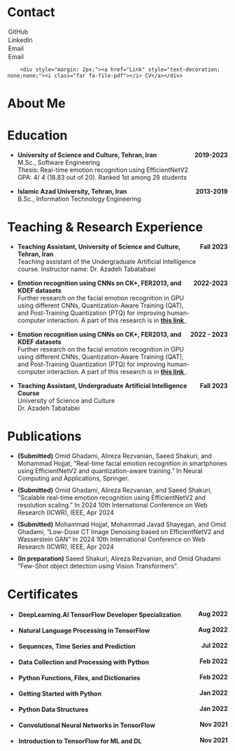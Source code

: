 # Contact

<div style="margin-top: 7px; text-align: left;">
  <div style="margin: 2px;"><a href="https://github.com/omidghadami95" style="text-decoration: none;"><i class="fab fa-github"></i> GitHub</a></div>
  <div style="margin: 2px;"><a href="linkedin.com/in/omid-ghadami" style="text-decoration: none;"><i class="fab fa-linkedin"></i> LinkedIn</a></div>
  <div style="margin: 2px;"><a href="mailto:omidghadami1995@gmail.com" style="text-decoration: none;"><i class="far fa-envelope"></i> Email</a></div>
  <div style="margin: 2px;"><a href="mailto:omidghadami@stu.usc.ac.ir" style="text-decoration: none;"><i class="far fa-envelope"></i> Email</a></div>
  
        <div style="margin: 2px;"><a href="Link" style="text-decoration: none;none;"><i class="far fa-file-pdf"></i> CV</a></div>
  
</div>

<!-- ------------------------------------------------------------------------------------------------------ -->

# About Me

# Education
<ul>
  <li style="margin-bottom: 15px;">
    <div style="display: flex; justify-content: space-between; align-items: flex-start;">
      <div style="flex: 1;">
        <strong>University of Science and Culture, Tehran, Iran</strong>
        <br>M.Sc., Software Engineering
        <br>Thesis: Real-time emotion recognition using EfficientNetV2
        <br>GPA: 4/ 4 (18.83 out of 20). Ranked 1st among 28 students
      </div>
      <div>
        <strong>2019-2023</strong>
      </div>
    </div>
  </li>
  <li style="margin-bottom: 15px;">
    <div style="display: flex; justify-content: space-between; align-items: flex-start;">
      <div style="flex: 1;">
        <strong>Islamic Azad University, Tehran, Iran</strong>
        <br>B.Sc., Information Technology Engineering
      </div>
      <div>
        <strong>2013-2019</strong>
      </div>
    </div>
  </li>
</ul>

# Teaching & Research Experience
<ul>
  <li style="margin-bottom: 15px;">
    <div style="display: flex; justify-content: space-between; align-items: flex-start;">
      <div style="flex: 1;">
        <strong> Teaching Assistant, University of Science and Culture, Tehran, Iran</strong>
        <br>	Teaching assistant of the Undergraduate Artificial Intelligence course. Instructor name: Dr. Azadeh Tabatabaei
      </div>
      <div>
        <strong>Fall 2023</strong>
      </div>
    </div>
  </li>
  <li style="margin-bottom: 15px;">
    <div style="display: flex; justify-content: space-between; align-items: flex-start;">
      <div style="flex: 1;">
        <strong> Emotion recognition using CNNs on CK+, FER2013, and KDEF datasets </strong>
        <br> Further research on the facial emotion recognition in GPU using different CNNs, Quantization-Aware Training (QAT), and Post-Training Quantization (PTQ) for improving human-computer interaction. A part of this research is in <a href="https://github.com/OmidGhadami95/EfficientNetV2_Quantization_CK"> <strong> this link </strong></a>.
      </div>
      <div>
        <strong>2022-2023</strong>
      </div>
    </div>
  </li>

  <li style="margin-bottom: 15px;">
    <div style="display: flex; justify-content: space-between; align-items: flex-start;">
      <div style="flex: 1;">
        <strong> Emotion recognition using CNNs on CK+, FER2013, and KDEF datasets </strong>
        <br> Further research on the facial emotion recognition in GPU using different CNNs, Quantization-Aware Training (QAT), and Post-Training Quantization (PTQ) for improving human-computer interaction. A part of this research is in <a href="https://github.com/OmidGhadami95/EfficientNetV2_Quantization_CK"> <strong> this link </strong></a>.
      </div>
      <div>
        <strong>2022 - 2023</strong>
      </div>
    </div>
  </li>
  
  <li style="margin-bottom: 15px;">
    <div style="display: flex; justify-content: space-between; align-items: flex-start;">
      <div style="flex: 1;">
        <strong> Teaching Assistant, Undergraduate Artificial Intelligence Course</strong>
        <br>University of Science and Culture
        <br>Dr. Azadeh Tabatabei
      </div>
      <div>
        <strong>Fall 2023</strong>
      </div>
    </div>
  </li>
</ul>


# Publications
<ul>
  <li style="margin-bottom: 10px;">
    <strong> (Submitted)</strong> Omid Ghadami, Alireza Rezvanian, Saeed Shakuri, and Mohammad Hojjat, ”Real-time facial emotion
recognition in smartphones using EfficientNetV2 and quantization-aware training.” In Neural Computing and Applications, Springer.
  </li>
    <li style="margin-bottom: 10px;">
    <strong> (Submitted)</strong> Omid Ghadami, Alireza Rezvanian, and Saeed Shakuri, ”Scalable real-time emotion recognition using EfficientNetV2 and
resolution scaling.” In 2024 10th International Conference on Web Research (ICWR), IEEE, Apr 2024
  </li>
    <li style="margin-bottom: 10px;">
    <strong> (Submitted)</strong> Mohammad Hojjat, Mohammad Javad Shayegan, and Omid Ghadami, ”Low-Dose CT Image Denoising based on EfficientNetV2 and Wasserstein GAN” In 2024 10th International Conference on Web Research (ICWR), IEEE, Apr 2024
  </li>
  <li style="margin-bottom: 10px;">
    <div>
<strong> (In preparation) </strong> Saeed Shakuri, Alireza Rezvanian, and Omid Ghadami ”Few-Shot object detection using Vision Transformers”.
    </div>
  </li>
</ul>

# Certificates
<ul>
  <li style="margin-bottom: 15px;">
    <div style="display: flex; justify-content: space-between; align-items: flex-start;">
      <div style="flex: 1;">
        <strong><div style="margin: 2px;"><a href="https://www.coursera.org/account/accomplishments/specialization/certificate/CBHPLA3BDCCA" style="text-decoration: none;"><i class="fab fa-github"></i> DeepLearning.AI TensorFlow Developer Specialization</a></div></strong>
      </div>
      <div>
        <strong>Aug 2022</strong>
      </div>
    </div>
  </li>
  <li style="margin-bottom: 15px;">
    <div style="display: flex; justify-content: space-between; align-items: flex-start;">
      <div style="flex: 1;">
        <strong><div style="margin: 2px;"><a href="https://www.coursera.org/account/accomplishments/certificate/7VNS7JRZPM3A" style="text-decoration: none;"><i class="fab fa-github"></i> Natural Language Processing in TensorFlow</a></div></strong>
      </div>
      <div>
        <strong>Aug 2022</strong>
      </div>
    </div>
  </li>
  <li style="margin-bottom: 15px;">
    <div style="display: flex; justify-content: space-between; align-items: flex-start;">
      <div style="flex: 1;">
        <strong><div style="margin: 2px;"><a href="https://www.coursera.org/account/accomplishments/certificate/PQBGT7FLGRFQ" style="text-decoration: none;"><i class="fab fa-github"></i> Sequences, Time Series and Prediction</a></div></strong>
      </div>
      <div>
        <strong>Jul 2022</strong>
      </div>
    </div>
  </li>  
  <li style="margin-bottom: 15px;">
    <div style="display: flex; justify-content: space-between; align-items: flex-start;">
      <div style="flex: 1;">
        <strong><div style="margin: 2px;"><a href="https://www.coursera.org/account/accomplishments/certificate/M6QK4QRUERU2" style="text-decoration: none;"><i class="fab fa-github"></i> Data Collection and Processing with Python</a></div></strong>
      </div>
      <div>
        <strong>Feb 2022</strong>
      </div>
    </div>
  </li>  
  <li style="margin-bottom: 15px;">
    <div style="display: flex; justify-content: space-between; align-items: flex-start;">
      <div style="flex: 1;">
        <strong><div style="margin: 2px;"><a href="https://www.coursera.org/account/accomplishments/certificate/L8XQRMPKCVMM" style="text-decoration: none;"><i class="fab fa-github"></i> Python Functions, Files, and Dictionaries</a></div></strong>
      </div>
      <div>
        <strong>Feb 2022</strong>
      </div>
    </div>
  </li>  

  <li style="margin-bottom: 15px;">
    <div style="display: flex; justify-content: space-between; align-items: flex-start;">
      <div style="flex: 1;">
        <strong><div style="margin: 2px;"><a href="https://www.coursera.org/account/accomplishments/certificate/QXADNQJX2YMH" style="text-decoration: none;"><i class="fab fa-github"></i> Getting Started with Python</a></div></strong>
      </div>
      <div>
        <strong>Jan 2022</strong>
      </div>
    </div>
  </li>  

  <li style="margin-bottom: 15px;">
    <div style="display: flex; justify-content: space-between; align-items: flex-start;">
      <div style="flex: 1;">
        <strong><div style="margin: 2px;"><a href="https://www.coursera.org/account/accomplishments/certificate/CHLY7LLKMA2G" style="text-decoration: none;"><i class="fab fa-github"></i> Python Data Structures</a></div></strong>
      </div>
      <div>
        <strong>Jan 2022</strong>
      </div>
    </div>
  </li>  
  
  <li style="margin-bottom: 15px;">
    <div style="display: flex; justify-content: space-between; align-items: flex-start;">
      <div style="flex: 1;">
        <strong><div style="margin: 2px;"><a href="https://www.coursera.org/account/accomplishments/certificate/PK6DW9AJYVXU" style="text-decoration: none;"><i class="fab fa-github"></i> Convolutional Neural Networks in TensorFlow</a></div></strong>
      </div>
      <div>
        <strong>Nov 2021</strong>
      </div>
    </div>
  </li>    
  <li style="margin-bottom: 15px;">
    <div style="display: flex; justify-content: space-between; align-items: flex-start;">
      <div style="flex: 1;">
        <strong><div style="margin: 2px;"><a href="https://www.coursera.org/account/accomplishments/certificate/PK6DW9AJYVXU" style="text-decoration: none;"><i class="fab fa-github"></i> Introduction to TensorFlow for ML and DL</a></div></strong>
      </div>
      <div>
        <strong>Nov 2021</strong>
      </div>
    </div>
  </li>  

</ul>


